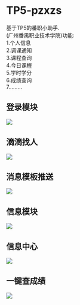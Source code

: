 # TP5-pzxzs
基于TP5的番职小助手.<br/>
(广州番禺职业技术学院)功能:<br/>
1.个人信息<br/>
2.调课通知<br/>
3.课程查询<br/>
4.今日课程<br/>
5.学时学分<br/>
6.成绩查询<br/>
7.........
## 登录模块
![](./images/登录模块.png)
## 滴滴找人
![](./images/滴滴找人.png)
## 消息模板推送
![](./images/消息模板推送.png)
## 信息模块
![](./images/信息模块.png)
## 信息中心
![](./images/信息中心.png)
## 一键查成绩
![](./images/一键查成绩.png)
